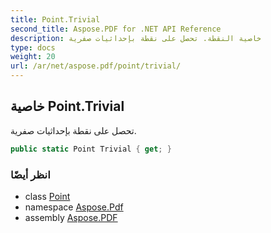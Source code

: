 ```yaml
---
title: Point.Trivial
second_title: Aspose.PDF for .NET API Reference
description: خاصية النقطة. تحصل على نقطة بإحداثيات صفرية
type: docs
weight: 20
url: /ar/net/aspose.pdf/point/trivial/
---
```

## خاصية Point.Trivial

تحصل على نقطة بإحداثيات صفرية.

```csharp
public static Point Trivial { get; }
```

### انظر أيضًا

* class [Point](../)
* namespace [Aspose.Pdf](../../../aspose.pdf/)
* assembly [Aspose.PDF](../../../)